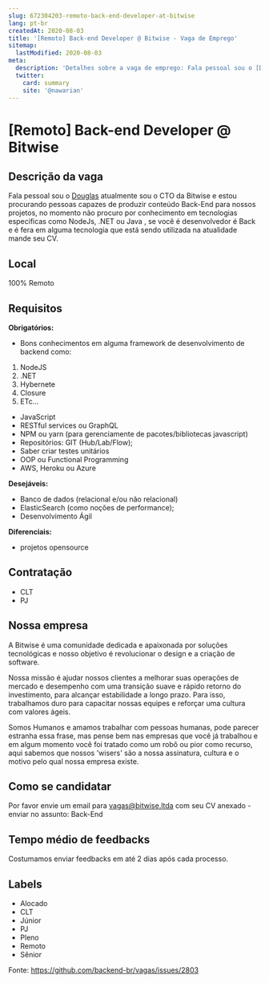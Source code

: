 ```yaml
---
slug: 672304203-remoto-back-end-developer-at-bitwise
lang: pt-br
createdAt: 2020-08-03
title: '[Remoto] Back-end Developer @ Bitwise - Vaga de Emprego'
sitemap:
  lastModified: 2020-08-03
meta:
  description: 'Detalhes sobre a vaga de emprego: Fala pessoal sou o [Douglas](https://github.com/mendesbarreto) atualmente sou o CTO da Bitwise e estou procurando pessoas capazes de produzir conteúdo Back-End para nossos projetos, no momento não procuro por conhecimento em tecnologias especificas como NodeJs, .NET ou Java , se você é desenvolvedor é Back e é fera em alguma tecnologia que está sendo utilizada na atualidade mande seu CV.'
  twitter:
    card: summary
    site: '@nawarian'
---
```


# [Remoto] Back-end Developer @ Bitwise

## Descrição da vaga

Fala pessoal sou o [Douglas](https://github.com/mendesbarreto) atualmente sou o CTO da Bitwise e estou procurando pessoas capazes de produzir conteúdo Back-End para nossos projetos, no momento não procuro por conhecimento em tecnologias especificas como NodeJs, .NET ou Java , se você é desenvolvedor é Back e é fera em alguma tecnologia que está sendo utilizada na atualidade mande seu CV.

## Local

100% Remoto

## Requisitos

**Obrigatórios:**
- Bons conhecimentos em alguma framework de desenvolvimento de backend como: 
 1. NodeJS
 1. .NET 
 1. Hybernete
 1. Closure
 1. ETc...
   
- JavaScript
- RESTful services ou GraphQL
- NPM ou yarn (para gerenciamente de pacotes/bibliotecas javascript)
- Repositórios: GIT (Hub/Lab/Flow);
- Saber criar testes unitários
- OOP ou Functional Programming
- AWS, Heroku ou Azure

**Desejáveis:**
- Banco de dados (relacional e/ou não relacional)
- ElasticSearch (como noções de performance);
- Desenvolvimento Ágil

**Diferenciais:**
- projetos opensource

## Contratação
- CLT
- PJ

## Nossa empresa

A Bitwise é uma comunidade dedicada e apaixonada por soluções tecnológicas e nosso objetivo é revolucionar o design e a criação de software. 

Nossa missão é ajudar nossos clientes a melhorar suas operações de mercado e desempenho com uma transição suave e rápido retorno do investimento, para alcançar estabilidade a longo prazo. Para isso, trabalhamos duro para capacitar nossas equipes e reforçar uma cultura com valores ágeis. 

Somos Humanos e amamos trabalhar com pessoas humanas, pode parecer estranha essa frase, mas pense bem nas empresas que você já trabalhou e em algum momento você foi tratado como um robô ou pior como recurso, aqui sabemos que nossos 'wisers' são a nossa assinatura, cultura e o motivo pelo qual nossa empresa existe.

## Como se candidatar

Por favor envie um email para vagas@bitwise.ltda com seu CV anexado - enviar no assunto: Back-End

## Tempo médio de feedbacks

Costumamos enviar feedbacks em até 2 dias após cada processo.

## Labels

- Alocado
- CLT
- Júnior
- PJ
- Pleno
- Remoto
- Sênior

Fonte: https://github.com/backend-br/vagas/issues/2803